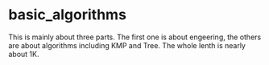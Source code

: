 # basic_algorithms

This is mainly about three parts. The first one is about engeering, the others are about algorithms including KMP and Tree.
The whole lenth is nearly about 1K.
